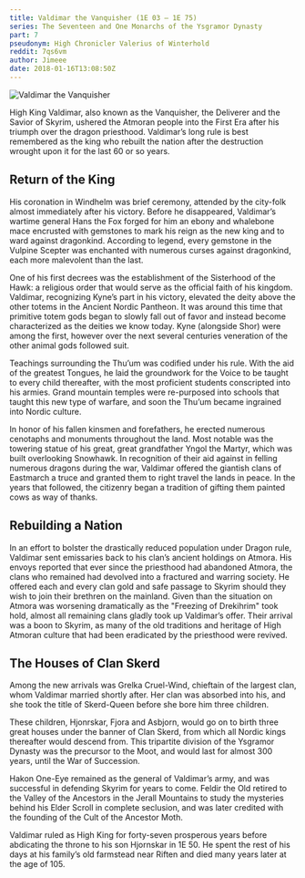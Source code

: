 ```yaml
---
title: Valdimar the Vanquisher (1E 03 — 1E 75)
series: The Seventeen and One Monarchs of the Ysgramor Dynasty
part: 7
pseudonym: High Chronicler Valerius of Winterhold
reddit: 7qs6vm
author: Jimeee
date: 2018-01-16T13:08:50Z
---
```


![Valdimar the Vanquisher][banner]

High King Valdimar, also known as the Vanquisher, the Deliverer and the Savior
of Skyrim, ushered the Atmoran people into the First Era after his triumph over
the dragon priesthood. Valdimar’s long rule is best remembered as the king who
rebuilt the nation after the destruction wrought upon it for the last 60 or so
years.

## Return of the King

His coronation in Windhelm was brief ceremony, attended by the city-folk almost
immediately after his victory. Before he disappeared, Valdimar’s wartime general
Hans the Fox forged for him an ebony and whalebone mace encrusted with gemstones
to mark his reign as the new king and to ward against dragonkind. According to
legend, every gemstone in the Vulpine Scepter was enchanted with numerous curses
against dragonkind, each more malevolent than the last.

One of his first decrees was the establishment of the Sisterhood of the Hawk: a
religious order that would serve as the official faith of his kingdom. Valdimar,
recognizing Kyne’s part in his victory, elevated the deity above the other
totems in the Ancient Nordic Pantheon. It was around this time that primitive
totem gods began to slowly fall out of favor and instead become characterized as
the deities we know today. Kyne (alongside Shor) were among the first, however
over the next several centuries veneration of the other animal gods followed
suit.

Teachings surrounding the Thu’um was codified under his rule. With the aid of
the greatest Tongues, he laid the groundwork for the Voice to be taught to every
child thereafter, with the most proficient students conscripted into his armies.
Grand mountain temples were re-purposed into schools that taught this new type
of warfare, and soon the Thu’um became ingrained into Nordic culture.

In honor of his fallen kinsmen and forefathers, he erected numerous cenotaphs
and monuments throughout the land. Most notable was the towering statue of his
great, great grandfather Yngol the Martyr, which was built overlooking Snowhawk.
In recognition of their aid against in felling numerous dragons during the war,
Valdimar offered the giantish clans of Eastmarch a truce and granted them to
right travel the lands in peace. In the years that followed, the citizenry began
a tradition of gifting them painted cows as way of thanks.

## Rebuilding a Nation

In an effort to bolster the drastically reduced population under Dragon rule,
Valdimar sent emissaries back to his clan’s ancient holdings on Atmora. His
envoys reported that ever since the priesthood had abandoned Atmora, the clans
who remained had devolved into a fractured and warring society. He offered each
and every clan gold and safe passage to Skyrim should they wish to join their
brethren on the mainland. Given than the situation on Atmora was worsening
dramatically as the "Freezing of Drekihrim" took hold, almost all remaining
clans gladly took up Valdimar’s offer. Their arrival was a boon to Skyrim, as
many of the old traditions and heritage of High Atmoran culture that had been
eradicated by the priesthood were revived.

## The Houses of Clan Skerd

Among the new arrivals was Grelka Cruel-Wind, chieftain of the largest clan,
whom Valdimar married shortly after. Her clan was absorbed into his, and she
took the title of Skerd-Queen before she bore him three children.

These children, Hjonrskar, Fjora and Asbjorn, would go on to birth three great
houses under the banner of Clan Skerd, from which all Nordic kings thereafter
would descend from. This tripartite division of the Ysgramor Dynasty was the
precursor to the Moot, and would last for almost 300 years, until the War of
Succession.

Hakon One-Eye remained as the general of Valdimar’s army, and was successful in
defending Skyrim for years to come. Feldir the Old retired to the Valley of the
Ancestors in the Jerall Mountains to study the mysteries behind his Elder Scroll
in complete seclusion, and was later credited with the founding of the Cult of
the Ancestor Moth.

Valdimar ruled as High King for forty-seven prosperous years before abdicating
the throne to his son Hjornskar in 1E 50. He spent the rest of his days at his
family’s old farmstead near Riften and died many years later at the age of 105.

[banner]: ./7qs6vm/banner-valdimar.png
